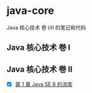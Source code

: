# java-core

Java 核心技术 卷 I/II 的笔记和代码

## Java 核心技术 卷 I

## Java 核心技术 卷 II

- [X] [第 1 章 Java SE 8 的流库](/javacore-volume2/javacore-volume2-01stream/README.md)